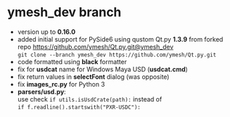 # ymesh_dev branch
- version up to __0.16.0__
- added initial support for PySide6 using qustom Qt.py __1.3.9__
from forked repo https://github.com/ymesh/Qt.py.git@ymesh_dev<br>
```git clone --branch ymesh_dev https://github.com/ymesh/Qt.py.git```
- code formatted using __black__ formatter
- fix for __usdcat__ name for Windows Maya USD (__usdcat.cmd__)
- fix return values in __selectFont__ dialog (was opposite)
- fix __images_rc.py__ for Python 3
- __parsers/usd.py__:<br>use check ```if utils.isUsdCrate(path):``` instead of<br>
```if f.readline().startswith("PXR-USDC"):```
            